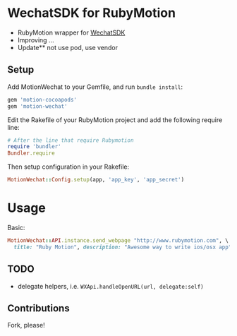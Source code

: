WechatSDK for RubyMotion
====================

- RubyMotion wrapper for [WechatSDK](https://open.weixin.qq.com)
- Improving ...
- Update** not use pod, use vendor

## Setup

Add MotionWechat to your Gemfile, and run `bundle install`:
```ruby
gem 'motion-cocoapods'
gem 'motion-wechat'
```

Edit the Rakefile of your RubyMotion project and add the following require line:
```ruby
# After the line that require Rubymotion
require 'bundler'
Bundler.require
```

Then setup configuration in your Rakefile:
```ruby
MotionWechat::Config.setup(app, 'app_key', 'app_secret')
```

Usage
==========

Basic:

```ruby
MotionWechat::API.instance.send_webpage "http://www.rubymotion.com", \
  title: "Ruby Motion", description: "Awesome way to write ios/osx app"
```

## TODO
- delegate helpers, i.e. `WXApi.handleOpenURL(url, delegate:self)`

## Contributions

Fork, please!
